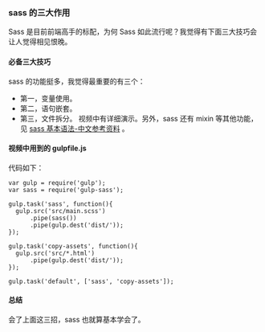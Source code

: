 ### sass 的三大作用

Sass 是目前前端高手的标配，为何 Sass 如此流行呢？我觉得有下面三大技巧会让人觉得相见恨晚。

#### 必备三大技巧

sass 的功能挺多，我觉得最重要的有三个：

* 第一，变量使用。
* 第二，语句嵌套。
* 第三，文件拆分。
视频中有详细演示。另外，sass 还有 mixin 等其他功能，见 [sass 基本语法-中文参考资料](http://www.sass.hk/guide/) 。

#### 视频中用到的 gulpfile.js

代码如下：

```
var gulp = require('gulp');
var sass = require('gulp-sass');

gulp.task('sass', function(){
  gulp.src('src/main.scss')
      .pipe(sass())
      .pipe(gulp.dest('dist/'));
});

gulp.task('copy-assets', function(){
  gulp.src('src/*.html')
      .pipe(gulp.dest('dist/'));
});

gulp.task('default', ['sass', 'copy-assets']);
```


#### 总结

会了上面这三招，sass 也就算基本学会了。
